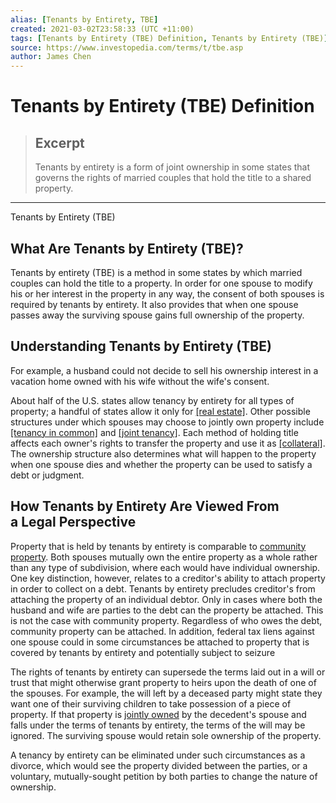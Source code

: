 ```yaml
---
alias: [Tenants by Entirety, TBE]
created: 2021-03-02T23:58:33 (UTC +11:00)
tags: [Tenants by Entirety (TBE) Definition, Tenants by Entirety (TBE)]
source: https://www.investopedia.com/terms/t/tbe.asp
author: James Chen
---
```


# Tenants by Entirety (TBE) Definition

> ## Excerpt
> Tenants by entirety is a form of joint ownership in some states that governs the rights of married couples that hold the title to a shared property.

---

Tenants by Entirety (TBE)
## What Are Tenants by Entirety (TBE)?

Tenants by entirety (TBE) is a method in some states by which married couples can hold the title to a property. In order for one spouse to modify his or her interest in the property in any way, the consent of both spouses is required by tenants by entirety. It also provides that when one spouse passes away the surviving spouse gains full ownership of the property.

## Understanding Tenants by Entirety (TBE)

For example, a husband could not decide to sell his ownership interest in a vacation home owned with his wife without the wife's consent.

About half of the U.S. states allow tenancy by entirety for all types of property; a handful of states allow it only for [[real estate]](https://www.investopedia.com/terms/r/realestate.asp). Other possible structures under which spouses may choose to jointly own property include [[tenancy in common]](https://www.investopedia.com/terms/t/tenancy_in_common.asp) and [[joint tenancy]](https://www.investopedia.com/terms/j/joint-tenancy.asp). Each method of holding title affects each owner's rights to transfer the property and use it as [[collateral]](https://www.investopedia.com/terms/c/collateral.asp). The ownership structure also determines what will happen to the property when one spouse dies and whether the property can be used to satisfy a debt or judgment.

## How Tenants by Entirety Are Viewed From a Legal Perspective

Property that is held by tenants by entirety is comparable to [community property](https://www.investopedia.com/terms/c/communityproperty.asp). Both spouses mutually own the entire property as a whole rather than any type of subdivision, where each would have individual ownership. One key distinction, however, relates to a creditor's ability to attach property in order to collect on a debt. Tenants by entirety precludes creditor's from attaching the property of an individual debtor. Only in cases where both the husband and wife are parties to the debt can the property be attached. This is not the case with community property. Regardless of who owes the debt, community property can be attached. In addition, federal tax liens against one spouse could in some circumstances be attached to property that is covered by tenants by entirety and potentially subject to seizure

The rights of tenants by entirety can supersede the terms laid out in a will or trust that might otherwise grant property to heirs upon the death of one of the spouses. For example, the will left by a deceased party might state they want one of their surviving children to take possession of a piece of property. If that property is [jointly owned](https://www.investopedia.com/terms/j/jointownedproperty.asp) by the decedent's spouse and falls under the terms of tenants by entirety, the terms of the will may be ignored. The surviving spouse would retain sole ownership of the property.

A tenancy by entirety can be eliminated under such circumstances as a divorce, which would see the property divided between the parties, or a voluntary, mutually-sought petition by both parties to change the nature of ownership.
